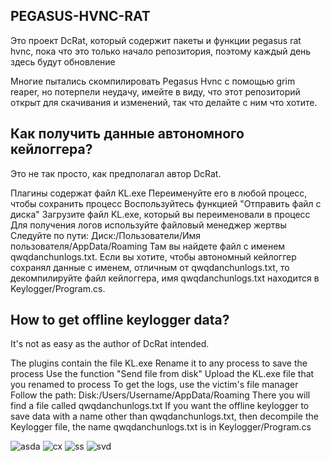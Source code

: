 ## PEGASUS-HVNC-RAT

Это проект DcRat, который содержит пакеты и функции pegasus rat hvnc, пока что это только начало репозитория, поэтому каждый день здесь будут обновление

Многие пытались скомпилировать Pegasus Hvnc с помощью grim reaper, но потерпели неудачу, имейте в виду, что этот репозиторий открыт для скачивания и изменений, так что делайте с ним что хотите.

## Как получить данные автономного кейлоггера?

Это не так просто, как предполагал автор DcRat.

Плагины содержат файл KL.exe
Переименуйте его в любой процесс, чтобы сохранить процесс
Воспользуйтесь функцией "Отправить файл с диска"
Загрузите файл KL.exe, который вы переименовали в процесс
Для получения логов используйте файловый менеджер жертвы
Следуйте по пути: Диск:/Пользователи/Имя пользователя/AppData/Roaming
Там вы найдете файл с именем qwqdanchunlogs.txt.
Если вы хотите, чтобы автономный кейлоггер сохранял данные с именем, отличным от qwqdanchunlogs.txt, то декомпилируйте файл кейлоггера, имя qwqdanchunlogs.txt находится в Keylogger/Program.cs.

## How to get offline keylogger data?

It's not as easy as the author of DcRat intended.

The plugins contain the file KL.exe
Rename it to any process to save the process
Use the function "Send file from disk"
Upload the KL.exe file that you renamed to process
To get the logs, use the victim's file manager
Follow the path: Disk:/Users/Username/AppData/Roaming
There you will find a file called qwqdanchunlogs.txt
If you want the offline keylogger to save data with a name other than qwqdanchunlogs.txt, then decompile the Keylogger file, the name qwqdanchunlogs.txt is in Keylogger/Program.cs


![asda](https://user-images.githubusercontent.com/108375436/187810755-c90d6ee2-37e0-4828-8943-3d484aaec485.png)
![cx](https://user-images.githubusercontent.com/108375436/187810757-02079cd6-ac81-4529-acdc-389efefc877e.png)
![ss](https://user-images.githubusercontent.com/108375436/187810758-51eca23a-adbc-4900-a660-8ecef82b5a80.png)
![svd](https://user-images.githubusercontent.com/108375436/187810759-c724642f-e673-4389-b082-24f4f548961c.png)

